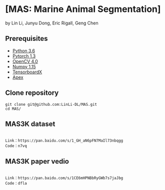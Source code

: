 # [MAS: Marine Animal Segmentation]
by Lin Li, Junyu Dong, Eric Rigall, Geng Chen

## Prerequisites
- [Python 3.6](https://www.python.org/)
- [Pytorch 1.3](http://pytorch.org/)
- [OpenCV 4.0](https://opencv.org/)
- [Numpy 1.15](https://numpy.org/)
- [TensorboardX](https://github.com/lanpa/tensorboardX)
- [Apex](https://github.com/NVIDIA/apex)

## Clone repository
```shell
git clone git@github.com:LinLi-DL/MAS.git
cd MAS/
```

## MAS3K dataset
```shell

Link：https://pan.baidu.com/s/1_GH_aN6pFN7MaIl73nbqgg 
Code：n7vq 

```
## MAS3K paper vedio
```shell

Link：https://pan.baidu.com/s/1CE6mHPNBbRyGWb7s7jaJbg 
Code：dfla 

```
